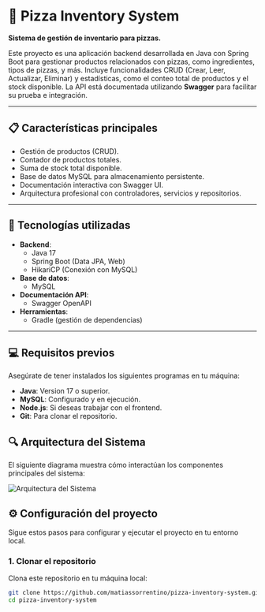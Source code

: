# 🍕 Pizza Inventory System

**Sistema de gestión de inventario para pizzas.**

Este proyecto es una aplicación backend desarrollada en Java con Spring Boot para gestionar productos relacionados con pizzas, como ingredientes, tipos de pizzas, y más. Incluye funcionalidades CRUD (Crear, Leer, Actualizar, Eliminar) y estadísticas, como el conteo total de productos y el stock disponible. La API está documentada utilizando **Swagger** para facilitar su prueba e integración.

---

## 📋 Características principales

- Gestión de productos (CRUD).
- Contador de productos totales.
- Suma de stock total disponible.
- Base de datos MySQL para almacenamiento persistente.
- Documentación interactiva con Swagger UI.
- Arquitectura profesional con controladores, servicios y repositorios.

---

## 🚀 Tecnologías utilizadas

- **Backend**: 
  - Java 17
  - Spring Boot (Data JPA, Web)
  - HikariCP (Conexión con MySQL)
- **Base de datos**: 
  - MySQL
- **Documentación API**: 
  - Swagger OpenAPI
- **Herramientas**:
  - Gradle (gestión de dependencias)

---

## 💻 Requisitos previos

Asegúrate de tener instalados los siguientes programas en tu máquina:

- **Java**: Version 17 o superior.
- **MySQL**: Configurado y en ejecución.
- **Node.js**: Si deseas trabajar con el frontend.
- **Git**: Para clonar el repositorio.
## 🔍 Arquitectura del Sistema

El siguiente diagrama muestra cómo interactúan los componentes principales del sistema:

![Arquitectura del Sistema](docs/architecture-diagram.drawio.png) 

## ⚙️ Configuración del proyecto

Sigue estos pasos para configurar y ejecutar el proyecto en tu entorno local.

### **1. Clonar el repositorio**
Clona este repositorio en tu máquina local:
```bash
git clone https://github.com/matiassorrentino/pizza-inventory-system.git
cd pizza-inventory-system
